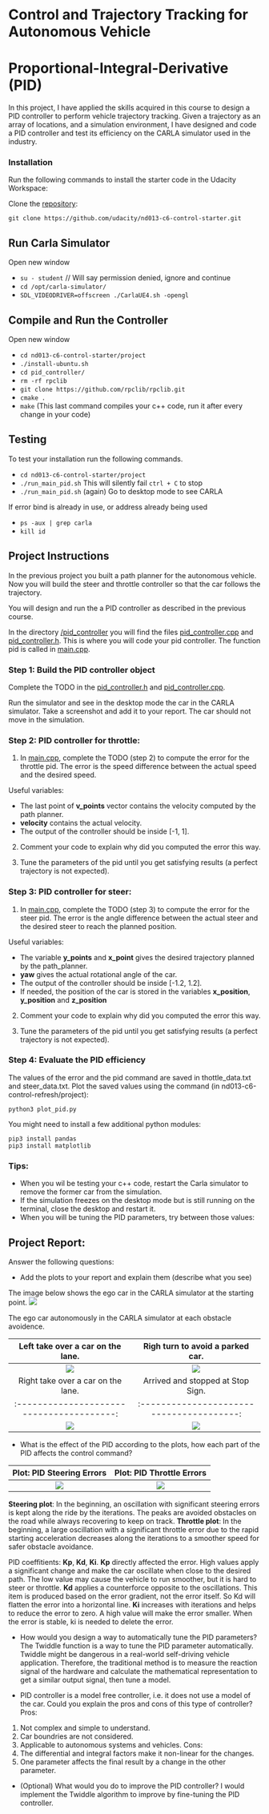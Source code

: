 # Control and Trajectory Tracking for Autonomous Vehicle

# Proportional-Integral-Derivative (PID)

In this project, I have applied the skills acquired in this course to design a PID controller to perform vehicle trajectory tracking. Given a trajectory as an array of locations, and a simulation environment, I have designed and code a PID controller and test its efficiency on the CARLA simulator used in the industry.

### Installation

Run the following commands to install the starter code in the Udacity Workspace:

Clone the <a href="https://github.com/udacity/nd013-c6-control-starter/tree/master" target="_blank">repository</a>:

`git clone https://github.com/udacity/nd013-c6-control-starter.git`

## Run Carla Simulator

Open new window

* `su - student`
// Will say permission denied, ignore and continue
* `cd /opt/carla-simulator/`
* `SDL_VIDEODRIVER=offscreen ./CarlaUE4.sh -opengl`

## Compile and Run the Controller

Open new window

* `cd nd013-c6-control-starter/project`
* `./install-ubuntu.sh`
* `cd pid_controller/`
* `rm -rf rpclib`
* `git clone https://github.com/rpclib/rpclib.git`
* `cmake .`
* `make` (This last command compiles your c++ code, run it after every change in your code)

## Testing

To test your installation run the following commands.

* `cd nd013-c6-control-starter/project`
* `./run_main_pid.sh`
This will silently fail `ctrl + C` to stop
* `./run_main_pid.sh` (again)
Go to desktop mode to see CARLA

If error bind is already in use, or address already being used

* `ps -aux | grep carla`
* `kill id`


## Project Instructions

In the previous project you built a path planner for the autonomous vehicle. Now you will build the steer and throttle controller so that the car follows the trajectory.

You will design and run the a PID controller as described in the previous course.

In the directory [/pid_controller](https://github.com/udacity/nd013-c6-control-starter/tree/master/project/pid_controller)  you will find the files [pid_controller.cpp](https://github.com/udacity/nd013-c6-control-starter/blob/master/project/pid_controller/pid_controller.cpp)  and [pid_controller.h](https://github.com/udacity/nd013-c6-control-starter/blob/master/project/pid_controller/pid_controller.h). This is where you will code your pid controller.
The function pid is called in [main.cpp](https://github.com/udacity/nd013-c6-control-starter/blob/master/project/pid_controller/main.cpp).

### Step 1: Build the PID controller object
Complete the TODO in the [pid_controller.h](https://github.com/udacity/nd013-c6-control-starter/blob/master/project/pid_controller/pid_controller.h) and [pid_controller.cpp](https://github.com/udacity/nd013-c6-control-starter/blob/master/project/pid_controller/pid_controller.cpp).

Run the simulator and see in the desktop mode the car in the CARLA simulator. Take a screenshot and add it to your report. The car should not move in the simulation.
### Step 2: PID controller for throttle:
1) In [main.cpp](https://github.com/udacity/nd013-c6-control-starter/blob/master/project/pid_controller/main.cpp), complete the TODO (step 2) to compute the error for the throttle pid. The error is the speed difference between the actual speed and the desired speed.

Useful variables:
- The last point of **v_points** vector contains the velocity computed by the path planner.
- **velocity** contains the actual velocity.
- The output of the controller should be inside [-1, 1].

2) Comment your code to explain why did you computed the error this way.

3) Tune the parameters of the pid until you get satisfying results (a perfect trajectory is not expected).

### Step 3: PID controller for steer:
1) In [main.cpp](https://github.com/udacity/nd013-c6-control-starter/blob/master/project/pid_controller/main.cpp), complete the TODO (step 3) to compute the error for the steer pid. The error is the angle difference between the actual steer and the desired steer to reach the planned position.

Useful variables:
- The variable **y_points** and **x_point** gives the desired trajectory planned by the path_planner.
- **yaw** gives the actual rotational angle of the car.
- The output of the controller should be inside [-1.2, 1.2].
- If needed, the position of the car is stored in the variables **x_position**, **y_position** and **z_position**

2) Comment your code to explain why did you computed the error this way.

3) Tune the parameters of the pid until you get satisfying results (a perfect trajectory is not expected).

### Step 4: Evaluate the PID efficiency
The values of the error and the pid command are saved in thottle_data.txt and steer_data.txt.
Plot the saved values using the command (in nd013-c6-control-refresh/project):

```
python3 plot_pid.py
```

You might need to install a few additional python modules: 

```
pip3 install pandas
pip3 install matplotlib
```

### Tips:
- When you wil be testing your c++ code, restart the Carla simulator to remove the former car from the simulation.
- If the simulation freezes on the desktop mode but is still running on the terminal, close the desktop and restart it.
- When you will be tuning the PID parameters, try between those values:


## Project Report:

Answer the following questions:
- Add the plots to your report and explain them (describe what you see)

The image below shows the ego car in the CARLA simulator at the starting point.
<img src="/img/PID_control_1.png"/>

The ego car autonomously in the CARLA simulator at each obstacle avoidence.

| Left take over a car on the lane.       | Righ turn to avoid a parked car.        |
|:---------------------------------------:|:---------------------------------------:|
| <img src="/img/PID_control_2.png"/>     | <img src="/img/PID_control_3.png"/>     |
| Right take over a car on the lane.      | Arrived and stopped at Stop Sign.       |
|:---------------------------------------:|:---------------------------------------:|
| <img src="/img/PID_control_4.png"/>     | <img src="/img/PID_control_5.png"/>     |


- What is the effect of the PID according to the plots, how each part of the PID affects the control command?

| Plot: PID Steering Errors               | Plot: PID Throttle Errors               |
|:---------------------------------------:|:---------------------------------------:|
| <img src="/img/PID_plot_steering.png"/> | <img src="/img/PID_plot_throttle.png"/> |

**Steering plot**: In the beginning, an oscillation with significant steering errors is kept along the ride by the iterations. The peaks are avoided obstacles on the road while always recovering to keep on track.
**Throttle plot**: In the beginning, a large oscillation with a significant throttle error due to the rapid starting acceleration decreases along the iterations to a smoother speed for safer obstacle avoidance.

PID coeffitients: **Kp**, **Kd**, **Ki**.
**Kp** directly affected the error. High values apply a significant change and make the car oscillate when close to the desired path. The low value may cause the vehicle to run smoother, but it is hard to steer or throttle.
**Kd** applies a counterforce opposite to the oscillations. This item is produced based on the error gradient, not the error itself. So Kd will flatten the error into a horizontal line.
**Ki** increases with iterations and helps to reduce the error to zero. A high value will make the error smaller. When the error is stable, ki is needed to delete the error. 

- How would you design a way to automatically tune the PID parameters?
The Twiddle function is a way to tune the PID parameter automatically. Twiddle might be dangerous in a real-world self-driving vehicle application. Therefore, the traditional method is to measure the reaction signal of the hardware and calculate the mathematical representation to get a similar output signal, then tune a model.

- PID controller is a model free controller, i.e. it does not use a model of the car. Could you explain the pros and cons of this type of controller?
Pros:
1. Not complex and simple to understand.
2. Car boundries are not considered.
3. Applicable to autonomous systems and vehicles.
Cons: 
1. The differential and integral factors make it non-linear for the changes.
2. One parameter affects the final result by a change in the other parameter.

- (Optional) What would you do to improve the PID controller?
I would implement the Twiddle algorithm to improve by fine-tuning the PID controller.
